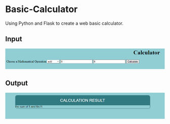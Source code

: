 # Basic-Calculator
Using Python and Flask to create a  web basic calculator.

## Input

![Input](https://raw.githubusercontent.com/abhishek96negi/Basic-Calculator/main/Images/input.png)


## Output

![Output](https://raw.githubusercontent.com/abhishek96negi/Basic-Calculator/main/Images/Output.png)
